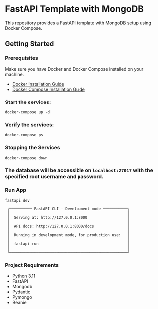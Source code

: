 # FastAPI Template with MongoDB

This repository provides a FastAPI template with MongoDB setup using Docker Compose.

## Getting Started

### Prerequisites

Make sure you have Docker and Docker Compose installed on your machine.

- [Docker Installation Guide](https://docs.docker.com/get-docker/)
- [Docker Compose Installation Guide](https://docs.docker.com/compose/install/)

### Start the services:

```
docker-compose up -d
```

### Verify the services:
```
docker-compose ps
 ```
### Stopping the Services
```
docker-compose down
 ```

### The database will be accessible on ```localhost:27017``` with the specified root username and password.

### Run App

[//]: # (uvicorn app.app:app --reload)

```
fastapi dev
```

```
 ╭────────── FastAPI CLI - Development mode ───────────╮                                                                                                                                                  
 │                                                     │                                                                                                                                                  
 │  Serving at: http://127.0.0.1:8000                  │                                                                                                                                                  
 │                                                     │                                                                                                                                                  
 │  API docs: http://127.0.0.1:8000/docs               │                                                                                                                                                  
 │                                                     │                                                                                                                                                  
 │  Running in development mode, for production use:   │                                                                                                                                                  
 │                                                     │                                                                                                                                                  
 │  fastapi run                                        │                                                                                                                                                  
 │                                                     │                                                                                                                                                  
 ╰─────────────────────────────────────────────────────╯ 
```

### Project Requirements

- Python 3.11
- FastAPI
- Mongodb
- Pydantic
- Pymongo
- Beanie